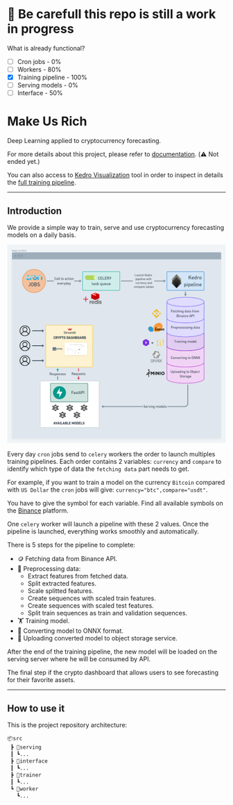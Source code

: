 # 🚧 Be carefull this repo is still a work in progress

What is already functional?
- [ ] Cron jobs - 0%
- [ ] Workers - 80%
- [x] Training pipeline - 100%
- [ ] Serving models - 0%
- [ ] Interface - 50%

# Make Us Rich
Deep Learning applied to cryptocurrency forecasting.

For more details about this project, please refer to [documentation](/docs). (⚠️ Not ended yet.)

You can also access to [Kedro Visualization](https://kedro.readthedocs.io/en/stable/03_tutorial/06_visualise_pipeline.html) tool in order to inspect in details the [full training pipeline]().

---

## Introduction

We provide a simple way to train, serve and use cryptocurrency forecasting models on a daily basis.

![Project Architecture](img/project_architecture.png)

Every day `cron` jobs send to `celery` workers the order to launch multiples training pipelines.
Each order contains 2 variables: `currency` and `compare` to identify which type of data the `fetching data` part
needs to get.

For example, if you want to train a model on the currency `Bitcoin` compared with `US Dollar` the `cron` jobs will give: `currency="btc",compare="usdt"`.

You have to give the symbol for each variable. Find all available symbols on the 
[Binance](https://www.binance.com/en/markets) platform.

One `celery` worker will launch a pipeline with these 2 values. Once the pipeline is
launched, everything works smoothly and automatically. 

There is 5 steps for the pipeline to complete:
- 🪙 Fetching data from Binance API.
- 🔨 Preprocessing data:
    - Extract features from fetched data.
    - Split extracted features.
    - Scale splitted features.
    - Create sequences with scaled train features.
    - Create sequences with scaled test features.
    - Split train sequences as train and validation sequences.
- 🏋️ Training model.
- 🔄 Converting model to ONNX format.
- 📁 Uploading converted model to object storage service.

After the end of the training pipeline, the new model will be loaded on the serving server where he will be consumed by API.

The final step if the crypto dashboard that allows users to see forecasting for their favorite assets.

---

## How to use it

This is the project repository architecture:

```
📦src
 ┣ 📂serving
 ┃ ┗...
 ┣ 📂interface
 ┃ ┗...
 ┣ 📂trainer
 ┃ ┗...
 ┗ 📂worker
   ┗...
```

